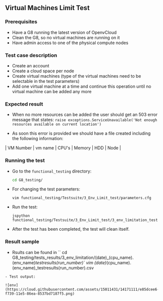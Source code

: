 ## Virtual Machines Limit Test

### Prerequisites
- Have a G8 running the latest version of OpenvCloud
- Clean the G8, so no virtual machines are running on it
- Have admin access to one of the physical compute nodes

### Test case description
- Create an account
- Create a cloud space per node
- Create virtual machines (type of the virtual machines need to be selectable in the test parameters) 
- Add one virtual machine at a time and continue this operation until no virtual machine can be added any more

### Expected result
- When no more resources can be added the user should get an 503 error message that states:
`raise exceptions.ServiceUnavailable('Not enough resources available on current location')`

- As soon this error is provided we should have a file created including the following information:

| VM Number | vm name  | CPU's  | Memory | HDD | Node |

### Running the test
- Go to the `functional_testing` directory:
  ```bash
  cd G8_testing/
  ```

- For changing the test parameters:
  ```
  vim functional_testing/Testsuite/3_Env_Limit_test/parameters.cfg
  ```

- Run the test:
  ```
  jspython functional_testing/Testsuite/3_Env_Limit_test/3_env_limitation_test.py 
  ```

- After the test has been completed, the test will clean itself.

### Result sample
- Rsults can be found in 
``
cd G8_testing/tests_results/3_env_limitation/(date)_(cpu_name).(env_name)_testresults(run_number)`
   vim (date)_(cpu_name).(env_name)_testresults(run_number).csv
```
- Test output:

![env](https://cloud.githubusercontent.com/assets/15011431/14171111/e85dcee6-f739-11e5-86ea-8537bd7187f5.png)
